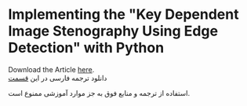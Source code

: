 # Implementing the "Key Dependent Image Stenography Using Edge Detection" with Python

Download the Article <a href="https://github.com/passhabi/KeyDependentImageStenography/raw/master/alam2014.pdf">here</a>.<br>
دانلود ترجمه فارسی در این <a href="https://github.com/passhabi/KeyDependentImageStenography/raw/master/alam2014%20fa.pdf">قسمت</a><br>



استفاده از ترجمه و منابع فوق به جز موارد آموزشی ممنوع است.
